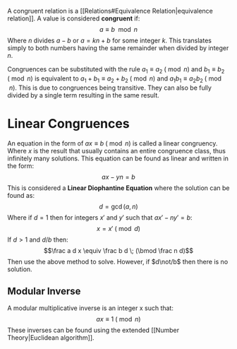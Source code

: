 A congruent relation is a [[Relations#Equivalence Relation|equivalence relation]]. A value is considered **congruent** if:
$$ a \equiv b\;\bmod n$$
Where $n$ divides $a-b$ or $a=kn +b$ for some integer $k$. This translates simply to both numbers having the same remainder when divided by integer $n$.

Congruences can be substituted with the rule $a_1 \equiv a_2 \;(\bmod n)$ and $b_1 \equiv b_2 \;(\bmod n)$ is equivalent to $a_1+b_1 \equiv a_2+b_2 \;(\bmod n)$ and $a_1b_1 \equiv a_2b_2 \;(\bmod n)$. This is due to congruences being transitive. They can also be fully divided by a single term resulting in the same result.

# Linear Congruences
An equation in the form of $ax \equiv b\;(\bmod n)$ is called a linear congruency. Where $x$ is the result that usually contains an entire congruence class, thus infinitely many solutions. This equation can be found as linear and written in the form:
$$ax-yn=b$$
This is considered a **Linear Diophantine Equation** where the solution can be found as:
$$ d = \gcd (a,n) $$
Where if $d = 1$ then for integers $x'$ and $y'$ such that $ax' - ny' = b$:
$$x = x'\;(\bmod d)$$
If $d>1$ and $d/b$ then:
$$\frac a d x \equiv \frac b d \; (\bmod \frac n d)$$
Then use the above method to solve. However, if $d\not/b$ then there is no solution.

## Modular Inverse

A modular multiplicative inverse is an integer x such that:
$$ax \equiv 1 \; (\bmod n)$$
These inverses can be found using the extended [[Number Theory|Euclidean algorithm]].
